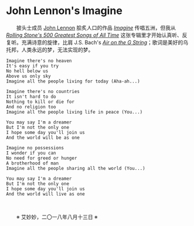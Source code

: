 # John Lennon's Imagine

&emsp;&emsp;披头士成员 [John Lennon](https://en.wikipedia.org/wiki/John_Lennon) 脍炙人口的作品 _[Imagine](https://en.wikipedia.org/wiki/Imagine_(John_Lennon_song))_ 传唱五洲，但我从 _[Rolling Stone's 500 Greatest Songs of All Time](https://en.wikipedia.org/wiki/Rolling_Stone%27s_500_Greatest_Songs_of_All_Time)_ 这张专辑里才开始认真听、反复听。充满诗意的旋律，比肩 J.S. Bach's _[Air on the G String](https://en.wikipedia.org/wiki/Air_on_the_G_String)_；歌词是美好的乌托邦，人类永远的梦，无法实现的梦。

    Imagine there's no heaven
    It's easy if you try
    No hell below us
    Above us only sky
    Imagine all the people living for today (Aha-ah...)

    Imagine there's no countries
    It isn't hard to do
    Nothing to kill or die for
    And no religion too
    Imagine all the people living life in peace (You...)

    You may say I'm a dreamer
    But I'm not the only one
    I hope some day you'll join us
    And the world will be as one

    Imagine no possessions
    I wonder if you can
    No need for greed or hunger
    A brotherhood of man
    Imagine all the people sharing all the world (You...)

    You may say I'm a dreamer
    But I'm not the only one
    I hope some day you'll join us
    And the world will live as one

&emsp;&emsp;

&emsp;&emsp;※ 艾妙妙，二〇一八年八月十三日 ※
